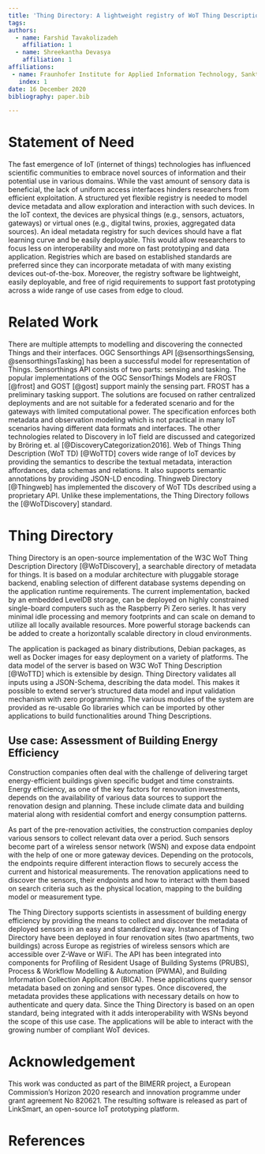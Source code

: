 ```yaml
---
title: 'Thing Directory: A lightweight registry of WoT Thing Descriptions'
tags:
authors:
  - name: Farshid Tavakolizadeh
    affiliation: 1
  - name: Shreekantha Devasya
    affiliation: 1
affiliations:
 - name: Fraunhofer Institute for Applied Information Technology, Sankt Augustin, Germany
   index: 1
date: 16 December 2020
bibliography: paper.bib

---
```


# Statement of Need  
<!-- A clear Statement of Need that illustrates the research purpose of the software. -->

The fast emergence of IoT (internet of things) technologies has influenced scientific communities to embrace novel sources of information and their potential use in various domains. While the vast amount of sensory data is beneficial, the lack of uniform access interfaces hinders researchers from efficient exploitation. A structured yet flexible registry is needed to model device metadata and allow exploration and interaction with such devices. In the IoT context, the devices are physical things (e.g., sensors, actuators, gateways) or virtual ones (e.g., digital twins, proxies, aggregated data sources). An ideal metadata registry for such devices should have a flat learning curve and be easily deployable. This would allow researchers to focus less on interoperability and more on fast prototyping and data application. Registries which are based on established standards are preferred since they can incorporate metadata of with many existing devices out-of-the-box. Moreover, the registry software be lightweight, easily deployable, and free of rigid requirements to support fast prototyping across a wide range of use cases from edge to cloud. 

# Related Work 
<!-- A list of key references, including to other software addressing related needs. -->

There are multiple attempts to modelling and discovering the connected Things and their interfaces. OGC Sensorthings API [@sensorthingsSensing, @sensorthingsTasking] has been a successful model for representation of Things. Sensorthings API consists of two parts: sensing and tasking. The popular implementations of the OGC SensorThings Models are FROST [@frost] and GOST [@gost] support mainly the sensing part. FROST has a preliminary tasking support. The solutions are focused on rather centralized deployments and are not suitable for a federated scenario and for the gateways with limited computational power. The specification enforces both metadata and observation modeling which is not practical in many IoT scenarios having different data formats and interfaces. The other technologies related to Discovery in IoT field are discussed and categorized by Bröring et. al [@DiscoveryCategorization2016]. Web of Things Thing Description (WoT TD) [@WoTTD] covers wide range of IoT devices by providing the semantics to describe the textual metadata, interaction affordances, data schemas and relations. It also supports semantic annotations by providing JSON-LD encoding. Thingweb Directory [@Thingweb] has implemented the discovery of WoT TDs described using a proprietary API. Unlike these implementations, the Thing Directory follows the [@WoTDiscovery] standard.  


# Thing Directory 
<!-- A summary describing the high-level functionality and purpose of the software for a diverse, non-specialist audience. -->

Thing Directory is an open-source implementation of the W3C WoT Thing Description Directory [@WoTDiscovery], a searchable directory of metadata for things. It is based on a modular architecture with pluggable storage backend, enabling selection of different database systems depending on the application runtime requirements. The current implementation, backed by an embedded LevelDB storage, can be deployed on highly constrained single-board computers such as the Raspberry Pi Zero series. It has very minimal idle processing and memory footprints and can scale on demand to utilize all locally available resources. More powerful storage backends can be added to create a horizontally scalable directory in cloud environments. 

The application is packaged as binary distributions, Debian packages, as well as Docker images for easy deployment on a variety of platforms. The data model of the server is based on W3C WoT Thing Description [@WoTTD] which is extensible by design. Thing Directory validates all inputs using a JSON-Schema, describing the data model. This makes it possible to extend server’s structured data model and input validation mechanism with zero programming. The various modules of the system are provided as re-usable Go libraries which can be imported by other applications to build functionalities around Thing Descriptions.  
 

<!-- Mention (if applicable) a representative set of past or ongoing research projects using the software and recent scholarly publications enabled by it. -->

## Use case: Assessment of Building Energy Efficiency 
Construction companies often deal with the challenge of delivering target energy-efficient buildings given specific budget and time constraints. Energy efficiency, as one of the key factors for renovation investments, depends on the availability of various data sources to support the renovation design and planning. These include climate data and building material along with residential comfort and energy consumption patterns. 

As part of the pre-renovation activities, the construction companies deploy various sensors to collect relevant data over a period. Such sensors become part of a wireless sensor network (WSN) and expose data endpoint with the help of one or more gateway devices. Depending on the protocols, the endpoints require different interaction flows to securely access the current and historical measurements. The renovation applications need to discover the sensors, their endpoints and how to interact with them based on search criteria such as the physical location, mapping to the building model or measurement type. 

The Thing Directory supports scientists in assessment of building energy efficiency by providing the means to collect and discover the metadata of deployed sensors in an easy and standardized way. Instances of Thing Directory have been deployed in four renovation sites (two apartments, two buildings) across Europe as registries of wireless sensors which are accessible over Z-Wave or WiFi. The API has been integrated into components for Profiling of Resident Usage of Building Systems (PRUBS), Process & Workflow Modelling & Automation (PWMA), and Building Information Collection Application (BICA). These applications query sensor metadata based on zoning and sensor types. Once discovered, the metadata provides these applications with necessary details on how to authenticate and query data. Since the Thing Directory is based on an open standard, being integrated with it adds interoperability with WSNs beyond the scope of this use case. The applications will be able to interact with the growing number of compliant WoT devices.  


# Acknowledgement 
<!-- Acknowledgement of any financial support. -->

This work was conducted as part of the BIMERR project, a European Commission’s Horizon 2020 research and innovation programme under grant agreement No 820621. The resulting software is released as part of LinkSmart, an open-source IoT prototyping platform.  

# References
